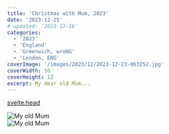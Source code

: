 ```yaml
---
title: 'Christmas with Mum, 2023'
date: '2023-12-25'
# updated: '2023-12-16'
categories:
  - '2023'
  - 'England'
  - 'Greenwich, wroNG'
  - 'London, ENG'
coverImage: '/images/2023/12/2023-12-23-063252.jpg'
coverWidth: 16
coverHeight: 12
excerpt: My dear old Mum...
---
```


<svelte:head>

<title>
Christmas, UK
</title>
</svelte:head>

<section class="card">  
    <img alt="My old Mum" src="/images/2023/12/2023-12-21-042255.jpg" />   
</section>
<section class="card">  
    <img alt="My old Mum" src="/images/2023/12/2023-12-23-063252.jpg" />   
</section>
